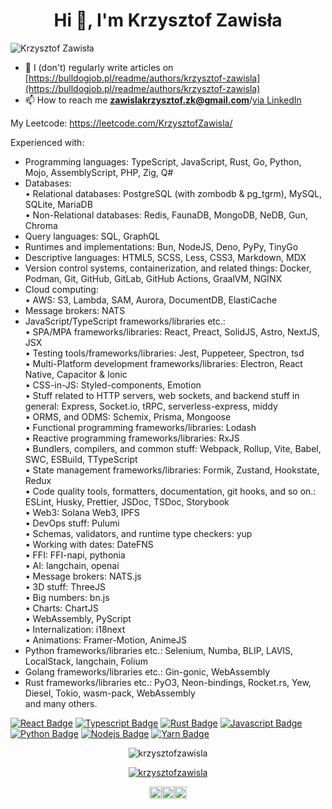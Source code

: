 <h1 align="center">Hi 👋, I'm Krzysztof Zawisła</h1>
<p align="left"> <img src="https://komarev.com/ghpvc/?username=KrzysztofZawisla" alt="Krzysztof Zawisła" /> </p>

- 📝 I (don't) regularly write articles on [https://bulldogjob.pl/readme/authors/krzysztof-zawisla](https://bulldogjob.pl/readme/authors/krzysztof-zawisla)
- 📫 How to reach me **zawislakrzysztof.zk@gmail.com**/[via LinkedIn](https://linkedin.com/in/krzysztof-zawisła)

My Leetcode: https://leetcode.com/KrzysztofZawisla/

Experienced with:
 - Programming languages: TypeScript, JavaScript, Rust, Go, Python, Mojo, AssemblyScript, PHP, Zig, Q#  
 - Databases:  
  • Relational databases: PostgreSQL (with zombodb & pg_tgrm), MySQL, SQLite, MariaDB  
  • Non-Relational databases: Redis, FaunaDB, MongoDB, NeDB, Gun, Chroma  
 - Query languages: SQL, GraphQL  
 - Runtimes and implementations: Bun, NodeJS, Deno, PyPy, TinyGo  
 - Descriptive languages: HTML5, SCSS, Less, CSS3, Markdown, MDX  
 - Version control systems, containerization, and related things: Docker, Podman, Git, GitHub, GitLab, GitHub Actions, GraalVM, NGINX  
 - Cloud computing:  
  • AWS: S3, Lambda, SAM, Aurora, DocumentDB, ElastiCache  
 - Message brokers: NATS  
 - JavaScript/TypeScript frameworks/libraries etc.:  
  • SPA/MPA frameworks/libraries: React, Preact, SolidJS, Astro, NextJS, JSX  
  • Testing tools/frameworks/libraries: Jest, Puppeteer, Spectron, tsd  
  • Multi-Platform development frameworks/libraries: Electron, React Native, Capacitor & Ionic  
  • CSS-in-JS: Styled-components, Emotion  
  • Stuff related to HTTP servers, web sockets, and backend stuff in general: Express, Socket.io, tRPC, serverless-express, middy  
  • ORMS, and ODMS: Schemix, Prisma, Mongoose  
  • Functional programming frameworks/libraries: Lodash  
  • Reactive programming frameworks/libraries: RxJS  
  • Bundlers, compilers, and common stuff: Webpack, Rollup, Vite, Babel, SWC, ESBuild, TTypeScript  
  • State management frameworks/libraries: Formik, Zustand, Hookstate, Redux  
  • Code quality tools, formatters, documentation, git hooks, and so on.: ESLint, Husky, Prettier, JSDoc, TSDoc, Storybook  
  • Web3: Solana Web3, IPFS  
  • DevOps stuff: Pulumi  
  • Schemas, validators, and runtime type checkers: yup  
  • Working with dates: DateFNS  
  • FFI: FFI-napi, pythonia  
  • AI: langchain, openai  
  • Message brokers: NATS.js  
  • 3D stuff: ThreeJS  
  • Big numbers: bn.js  
  • Charts: ChartJS  
  • WebAssembly, PyScript  
  • Internalization: i18next  
  • Animations: Framer-Motion, AnimeJS  
 - Python frameworks/libraries etc.: Selenium, Numba, BLIP, LAVIS, LocalStack, langchain, Folium  
 - Golang frameworks/libraries etc.: Gin-gonic, WebAssembly  
 - Rust frameworks/libraries etc.: PyO3, Neon-bindings, Rocket.rs, Yew, Diesel, Tokio, wasm-pack, WebAssembly  
and many others.  

[![React Badge](https://img.shields.io/badge/-React-61DBFB?style=for-the-badge&labelColor=black&logo=react&logoColor=61DBFB)](#)
[![Typescript Badge](https://img.shields.io/badge/-Typescript-007acc?style=for-the-badge&labelColor=black&logo=typescript&logoColor=007acc)](#)
[![Rust Badge](https://img.shields.io/badge/-Rust-b94700?style=for-the-badge&labelColor=black&logo=rust&logoColor=b94700)](#)
[![Javascript Badge](https://img.shields.io/badge/-Javascript-F0DB4F?style=for-the-badge&labelColor=black&logo=javascript&logoColor=F0DB4F)](#)
[![Python Badge](https://img.shields.io/badge/-Python-2b5b84?style=for-the-badge&labelColor=black&logo=python&logoColor=2b5b84)](#)
[![Nodejs Badge](https://img.shields.io/badge/-Nodejs-3C873A?style=for-the-badge&labelColor=black&logo=node.js&logoColor=3C873A)](#)
[![Yarn Badge](https://img.shields.io/badge/-Yarn-2c8ebb?style=for-the-badge&labelColor=black&logo=yarn&logoColor=2c8ebb)](#)

<p align="center"><img  src="https://github-readme-stats.vercel.app/api/top-langs?username=krzysztofzawisla&show_icons=true&locale=en&layout=compact" alt="krzysztofzawisla" /></p>
<p align="center"><a href="https://github.com/ryo-ma/github-profile-trophy"><img src="https://github-profile-trophy.vercel.app/?username=krzysztofzawisla" alt="krzysztofzawisla" /></a></p>
<p align="center"><a href="https://twitter.com/@krzysztof_zaw" target="blank"><img align="center" src="https://cdn.jsdelivr.net/npm/simple-icons@3.0.1/icons/twitter.svg" alt="@krzysztof_zaw" height="20" width="20" /></a><a href="https://fb.com/100006723130084" target="blank"><img align="center" src="https://cdn.jsdelivr.net/npm/simple-icons@3.0.1/icons/facebook.svg" alt="100006723130084" height="20" width="20" /></a><a href="https://instagram.com/krzysztof_zawisla" target="blank"><img align="center" src="https://cdn.jsdelivr.net/npm/simple-icons@3.0.1/icons/instagram.svg" alt="krzysztof_zawisla" height="20" width="20" /></a></p>
